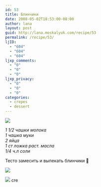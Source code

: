 ```yaml
---
id: 53
title: Блинчики
date: 2008-05-02T18:53:00-08:00
author: lana
layout: post
guid: http://lana.moskalyuk.com/recipe/53
permalink: /recipe/53/
ljID:
  - "604"
  - "604"
  - "604"
ljxp_comments:
  - "0"
  - "0"
  - "0"
ljxp_privacy:
  - "0"
  - "0"
  - "0"
categories:
  - crepes
  - dessert
---
```

![](http://farm4.static.flickr.com/3125/2460774674_74879cbe32.jpg?v=0)

_1 1/2 чашки молока  
1 чашка муки  
2 яйца  
1 ст ложка раст. масла  
1/4 ч.л соли_

Тесто замесить и выпекать блинчики 🙂

![](http://farm3.static.flickr.com/2191/2460776030_c00e1792cd.jpg?v=0) 

![](http://farm3.static.flickr.com/2059/2460775070_41fffd7a53.jpg?v=0) cre